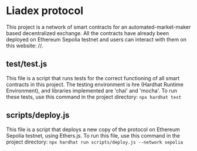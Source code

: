 # Liadex protocol

This project is a network of smart contracts for an automated-market-maker based decentralized exchange.
All the contracts have already been deployed on Ethereum Sepolia testnet and users can interact with them
on this website: //.

## test/test.js

This file is a script that runs tests for the correct functioning of all smart contracts in this project.
The testing environment is hre (Hardhat Runtime Environment), and libraries implemented are 'chai' and 'mocha'.
To run these tests, use this command in the project directory: 
`npx hardhat test`

## scripts/deploy.js

This file is a script that deploys a new copy of the protocol on Ethereum Sepolia testnet, using Ethers.js.
To run this file, use this command in the project directory: 
`npx hardhat run scripts/deploy.js --network sepolia`


